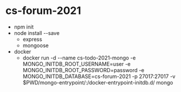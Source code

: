 # cs-forum-2021

- npm init
- node install --save
  - express
  - mongoose
- docker
  - docker run -d --name cs-todo-2021-mongo -e MONGO_INITDB_ROOT_USERNAME=user -e MONGO_INITDB_ROOT_PASSWORD=password -e MONGO_INITDB_DATABASE=cs-forum-2021 -p 27017:27017 -v $PWD/mongo-entrypoint/:/docker-entrypoint-initdb.d/ mongo

